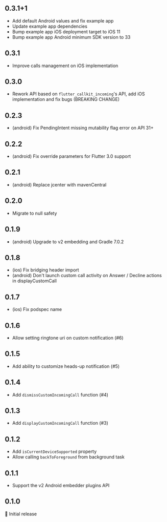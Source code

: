 ## 0.3.1+1

- Add default Android values and fix example app
- Update example app dependencies
- Bump example app iOS deployment target to iOS 11
- Bump example app Android minimum SDK version to 33

## 0.3.1

- Improve calls management on iOS implementation

## 0.3.0

- Rework API based on `flutter_callkit_incoming`'s API, add iOS implementation and fix bugs (BREAKING CHANGE)

## 0.2.3

- (android) Fix PendingIntent missing mutability flag error on API 31+

## 0.2.2

- (android) Fix override parameters for Flutter 3.0 support

## 0.2.1

- (android) Replace jcenter with mavenCentral

## 0.2.0

- Migrate to null safety

## 0.1.9

- (android) Upgrade to v2 embedding and Gradle 7.0.2

## 0.1.8

- (ios) Fix bridging header import
- (android) Don't launch custom call activity on Answer / Decline actions in displayCustomCall

## 0.1.7

- (ios) Fix podspec name

## 0.1.6

- Allow setting ringtone uri on custom notification (#6)

## 0.1.5

- Add ability to customize heads-up notification (#5)

## 0.1.4

- Add `dismissCustomIncomingCall` function (#4)

## 0.1.3

- Add `displayCustomIncomingCall` function (#3)

## 0.1.2

- Add `isCurrentDeviceSupported` property
- Allow calling `backToForeground` from background task

## 0.1.1

- Support the v2 Android embedder plugins API

## 0.1.0

🎉 Initial release
